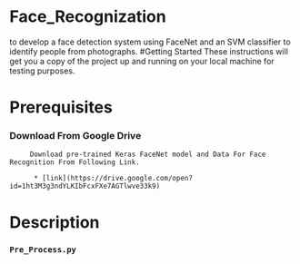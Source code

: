 # Face_Recognization
to develop a face detection system using FaceNet and an SVM classifier to identify people from photographs.
#Getting Started
These instructions will get you a copy of the project up and running on your local machine for testing purposes.

# Prerequisites

  ### Download From Google Drive
  
         Download pre-trained Keras FaceNet model and Data For Face Recognition From Following Link.
         
          * [link](https://drive.google.com/open?id=1ht3M3g3ndYLKIbFcxFXe7AGTlwve33k9)
  
# Description  
  
 ### `Pre_Process.py`
 
 

    
         
         
    
